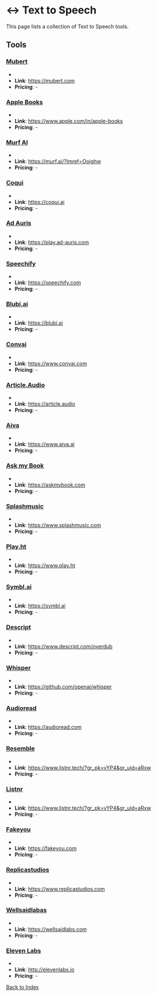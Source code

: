# ↔️ Text to Speech

This page lists a collection of Text to Speech tools.

## Tools

### [Mubert](https://mubert.com)
-
- **Link**: https://mubert.com
- **Pricing**: -

### [Apple Books](https://www.apple.com/in/apple-books)
-
- **Link**: https://www.apple.com/in/apple-books
- **Pricing**: -

### [Murf AI](https://murf.ai/?lmref=Ooighw)
-
- **Link**: https://murf.ai/?lmref=Ooighw
- **Pricing**: -

### [Coqui](https://coqui.ai)
-
- **Link**: https://coqui.ai
- **Pricing**: -

### [Ad Auris](https://play.ad-auris.com)
-
- **Link**: https://play.ad-auris.com
- **Pricing**: -

### [Speechify](https://speechify.com)
-
- **Link**: https://speechify.com
- **Pricing**: -

### [Blubi.ai](https://blubi.ai)
-
- **Link**: https://blubi.ai
- **Pricing**: -

### [Convai](https://www.convai.com)
-
- **Link**: https://www.convai.com
- **Pricing**: -

### [Article.Audio](https://article.audio)
-
- **Link**: https://article.audio
- **Pricing**: -

### [Aiva](https://www.aiva.ai)
-
- **Link**: https://www.aiva.ai
- **Pricing**: -

### [Ask my Book](https://askmybook.com)
-
- **Link**: https://askmybook.com
- **Pricing**: -

### [Splashmusic](https://www.splashmusic.com)
-
- **Link**: https://www.splashmusic.com
- **Pricing**: -

### [Play.ht](https://www.play.ht)
-
- **Link**: https://www.play.ht
- **Pricing**: -

### [Symbl.ai](https://symbl.ai)
-
- **Link**: https://symbl.ai
- **Pricing**: -

### [Descript](https://www.descript.com/overdub)
-
- **Link**: https://www.descript.com/overdub
- **Pricing**: -

### [Whisper](https://github.com/openai/whisper)
-
- **Link**: https://github.com/openai/whisper
- **Pricing**: -

### [Audioread](https://audioread.com)
-
- **Link**: https://audioread.com
- **Pricing**: -

### [Resemble](https://www.listnr.tech/?gr_pk=vYP4&gr_uid=aRxw)
-
- **Link**: https://www.listnr.tech/?gr_pk=vYP4&gr_uid=aRxw
- **Pricing**: -

### [Listnr](https://www.listnr.tech/?gr_pk=vYP4&gr_uid=aRxw)
-
- **Link**: https://www.listnr.tech/?gr_pk=vYP4&gr_uid=aRxw
- **Pricing**: -

### [Fakeyou](https://fakeyou.com)
-
- **Link**: https://fakeyou.com
- **Pricing**: -

### [Replicastudios](https://www.replicastudios.com)
-
- **Link**: https://www.replicastudios.com
- **Pricing**: -

### [Wellsaidlabas](https://wellsaidlabs.com)
-
- **Link**: https://wellsaidlabs.com
- **Pricing**: -

### [Eleven Labs](http://elevenlabs.io)
-
- **Link**: http://elevenlabs.io
- **Pricing**: -


[Back to Index](../README.MD)
